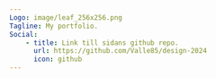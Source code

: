 ```yaml
---
Logo: image/leaf_256x256.png
Tagline: My portfolio.
Social:
    - title: Link till sidans github repo.
      url: https://github.com/Valle85/design-2024
      icon: github
---
```

